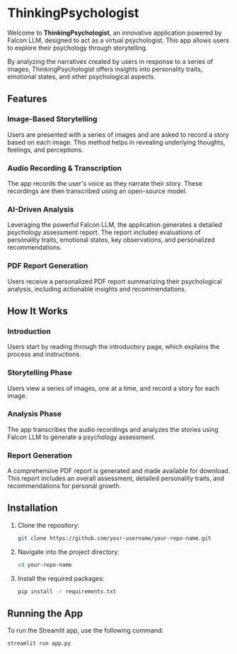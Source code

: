 # ThinkingPsychologist

Welcome to **ThinkingPsychologist**, an innovative application powered by Falcon LLM, designed to act as a virtual psychologist. This app allows users to explore their psychology through storytelling.

By analyzing the narratives created by users in response to a series of images, ThinkingPsychologist offers insights into personality traits, emotional states, and other psychological aspects.

## Features

### Image-Based Storytelling
Users are presented with a series of images and are asked to record a story based on each image. This method helps in revealing underlying thoughts, feelings, and perceptions.

### Audio Recording & Transcription
The app records the user's voice as they narrate their story. These recordings are then transcribed using an open-source model.

### AI-Driven Analysis
Leveraging the powerful Falcon LLM, the application generates a detailed psychology assessment report. The report includes evaluations of personality traits, emotional states, key observations, and personalized recommendations.

### PDF Report Generation
Users receive a personalized PDF report summarizing their psychological analysis, including actionable insights and recommendations.

## How It Works

### Introduction
Users start by reading through the introductory page, which explains the process and instructions.

### Storytelling Phase
Users view a series of images, one at a time, and record a story for each image.

### Analysis Phase
The app transcribes the audio recordings and analyzes the stories using Falcon LLM to generate a psychology assessment.

### Report Generation
A comprehensive PDF report is generated and made available for download. This report includes an overall assessment, detailed personality traits, and recommendations for personal growth.

## Installation

1. Clone the repository:

    ```bash
    git clone https://github.com/your-username/your-repo-name.git
    ```

2. Navigate into the project directory:

    ```bash
    cd your-repo-name
    ```

3. Install the required packages:

    ```bash
    pip install -r requirements.txt
    ```

## Running the App

To run the Streamlit app, use the following command:

```bash
streamlit run app.py
